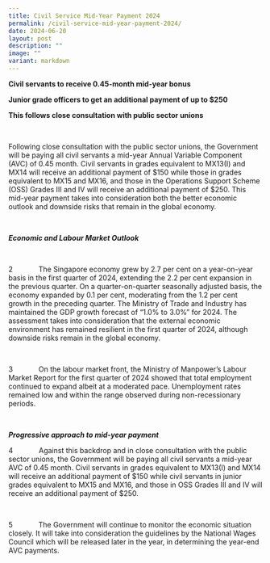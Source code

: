 ```yaml
---
title: Civil Service Mid‑Year Payment 2024
permalink: /civil-service-mid-year-payment-2024/
date: 2024-06-20
layout: post
description: ""
image: ""
variant: markdown
---
```

<p><strong>                               Civil servants to receive 0.45-month mid-year bonus</strong>
</p>
<p><strong>                       Junior grade officers to get an additional payment of up to $250</strong>
</p>
<p><strong>                           This follows close consultation with public sector unions</strong>
</p>
<p><strong><em>&nbsp;</em></strong>
</p>
<p>Following close consultation with the public sector unions, the Government
will be paying all civil servants a mid-year Annual Variable Component
(AVC) of 0.45 month. Civil servants in grades equivalent to MX13(I) and
MX14 will receive an additional payment of $150 while those in grades equivalent
to MX15 and MX16, and those in the Operations Support Scheme (OSS) Grades
III and IV will receive an additional payment of $250. This mid-year payment
takes into consideration both the better economic outlook and downside
risks that remain in the global economy.</p>
<p><strong><em>&nbsp;</em></strong>
</p>
<p><strong><em>Economic and Labour Market Outlook</em></strong>
</p>
<p><strong><em>&nbsp;</em></strong>
</p>
<p>2&nbsp;&nbsp;&nbsp;&nbsp;&nbsp;&nbsp;&nbsp;&nbsp;&nbsp;&nbsp;&nbsp;&nbsp;
The Singapore economy grew by 2.7 per cent on a year-on-year basis in the
first quarter of 2024, extending the 2.2 per cent expansion in the previous
quarter. On a quarter-on-quarter seasonally adjusted basis, the economy
expanded by 0.1 per cent, moderating from the 1.2 per cent growth in the
preceding quarter. The Ministry of Trade and Industry has maintained the
GDP growth forecast of “1.0% to 3.0%” for 2024. The assessment takes into
consideration that the external economic environment has remained resilient
in the first quarter of 2024, although downside risks remain in the global
economy.</p>
<p>&nbsp;</p>
<p>3&nbsp;&nbsp;&nbsp;&nbsp;&nbsp;&nbsp;&nbsp;&nbsp;&nbsp;&nbsp;&nbsp;&nbsp;
On the labour market front, the Ministry of Manpower’s Labour Market Report
for the first quarter of 2024 showed that total employment continued to
expand albeit at a moderated pace. Unemployment rates remained low and
within the range observed during non-recessionary periods.</p>
<p><em>&nbsp;</em>
</p>
<p><strong><em>Progressive approach to mid-year payment</em></strong>
</p>
<p>4&nbsp;&nbsp;&nbsp;&nbsp;&nbsp;&nbsp;&nbsp;&nbsp;&nbsp;&nbsp;&nbsp;&nbsp;
Against this backdrop and in close consultation with the public sector
unions, the Government will be paying all civil servants a mid-year AVC
of 0.45 month. Civil servants in grades equivalent to MX13(I) and MX14
will receive an additional payment of $150 while civil servants in junior
grades equivalent to MX15 and MX16, and those in OSS Grades III and IV
will receive an additional payment of $250.</p>
<p>&nbsp;</p>
<p>5&nbsp;&nbsp;&nbsp;&nbsp;&nbsp;&nbsp;&nbsp;&nbsp;&nbsp;&nbsp;&nbsp;&nbsp;
The Government will continue to monitor the economic situation closely.
It will take into consideration the guidelines by the National Wages Council
which will be released later in the year, in determining the year-end AVC
payments.</p>
<p>&nbsp;</p>